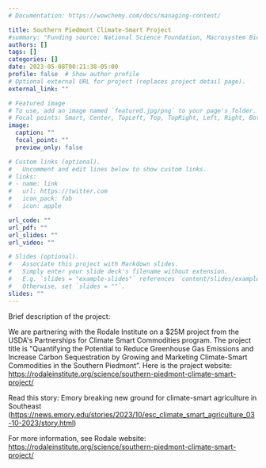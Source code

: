 ```yaml
---
# Documentation: https://wowchemy.com/docs/managing-content/

title: Southern Piedmont Climate-Smart Project
#summary: "Funding source: National Science Foundation, Macrosystem Biology and NEON-Enabled Science  (Award #: DEB-2106137)"
authors: []
tags: []
categories: []
date: 2023-05-08T00:21:38-05:00
profile: false  # Show author profile
# Optional external URL for project (replaces project detail page).
external_link: ""

# Featured image
# To use, add an image named `featured.jpg/png` to your page's folder.
# Focal points: Smart, Center, TopLeft, Top, TopRight, Left, Right, BottomLeft, Bottom, BottomRight.
image:
  caption: ""
  focal_point: ""
  preview_only: false

# Custom links (optional).
#   Uncomment and edit lines below to show custom links.
# links:
# - name: link
#   url: https://twitter.com
#   icon_pack: fab
#   icon: apple

url_code: ""
url_pdf: ""
url_slides: ""
url_video: ""

# Slides (optional).
#   Associate this project with Markdown slides.
#   Simply enter your slide deck's filename without extension.
#   E.g. `slides = "example-slides"` references `content/slides/example-slides.md`.
#   Otherwise, set `slides = ""`.
slides: ""
---
```

<!-- PI: [Debjani Sihi]( {{< relref "/authors/admin" >}} )

Co-PI: [Samantha Weintraub, National Ecological Observatory Network](https://www.neonscience.org/person/samantha-weintraub-leff)

Collaborator: [Jitendra Kumar, Oak Ridge National Laboratory](https://www.ornl.gov/staff-profile/jitendra-kumar) -->

Brief description of the project: 

We are partnering with the Rodale Institute on a $25M project from the USDA's Partnerships for Climate Smart Commodities program. The project title is "Quantifying the Potential to Reduce Greenhouse Gas Emissions and Increase Carbon Sequestration by Growing and Marketing Climate-Smart Commodities in the Southern Piedmont”. Here is the project website: https://rodaleinstitute.org/science/southern-piedmont-climate-smart-project/

Read this story: Emory breaking new ground for climate-smart agriculture in Southeast (https://news.emory.edu/stories/2023/10/esc_climate_smart_agriculture_03-10-2023/story.html)

For more information, see Rodale website: https://rodaleinstitute.org/science/southern-piedmont-climate-smart-project/








